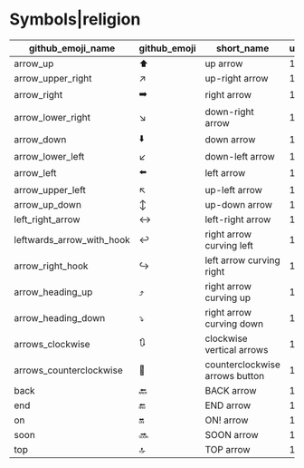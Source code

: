# Symbols|religion

|github_emoji_name|github_emoji|short_name|unicode_index|
|---|---|---|---|
|arrow_up|:arrow_up:|up arrow|1200|
|arrow_upper_right|:arrow_upper_right:|up-right arrow|1201|
|arrow_right|:arrow_right:|right arrow|1202|
|arrow_lower_right|:arrow_lower_right:|down-right arrow|1203|
|arrow_down|:arrow_down:|down arrow|1204|
|arrow_lower_left|:arrow_lower_left:|down-left arrow|1205|
|arrow_left|:arrow_left:|left arrow|1206|
|arrow_upper_left|:arrow_upper_left:|up-left arrow|1207|
|arrow_up_down|:arrow_up_down:|up-down arrow|1208|
|left_right_arrow|:left_right_arrow:|left-right arrow|1209|
|leftwards_arrow_with_hook|:leftwards_arrow_with_hook:|right arrow curving left|1210|
|arrow_right_hook|:arrow_right_hook:|left arrow curving right|1211|
|arrow_heading_up|:arrow_heading_up:|right arrow curving up|1212|
|arrow_heading_down|:arrow_heading_down:|right arrow curving down|1213|
|arrows_clockwise|:arrows_clockwise:|clockwise vertical arrows|1214|
|arrows_counterclockwise|:arrows_counterclockwise:|counterclockwise arrows button|1215|
|back|:back:|BACK arrow|1216|
|end|:end:|END arrow|1217|
|on|:on:|ON! arrow|1218|
|soon|:soon:|SOON arrow|1219|
|top|:top:|TOP arrow|1220|

